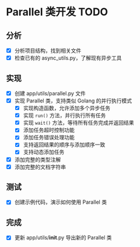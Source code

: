 # Parallel 类开发 TODO

## 分析
- [x] 分析项目结构，找到相关文件
- [x] 检查已有的 async_utils.py，了解现有异步工具

## 实现
- [x] 创建 app/utils/parallel.py 文件
- [x] 实现 Parallel 类，支持类似 Golang 的并行执行模式
  - [x] 实现构造函数，允许添加多个异步任务
  - [x] 实现 `run()` 方法，并行执行所有任务
  - [x] 实现 `wait()` 方法，等待所有任务完成并返回结果
  - [x] 添加任务超时控制功能
  - [x] 添加任务错误处理功能
  - [x] 支持返回结果的顺序与添加顺序一致
  - [x] 支持动态添加任务
- [x] 添加完整的类型注解
- [x] 添加完整的文档字符串

## 测试
- [x] 创建示例代码，演示如何使用 Parallel 类

## 完成
- [x] 更新 app/utils/__init__.py 导出新的 Parallel 类 